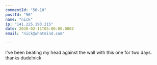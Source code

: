```yaml
---
commentId: "56-10"
postId: "56"
name: "nick"
ip: "141.225.193.215"
date: 2030-02-11T05:00:00.000Z
email: "nick@whatmind.com"

---
```

<p>I've been beating my head against the wall with this one for two days.  thanks dude!nick</p>